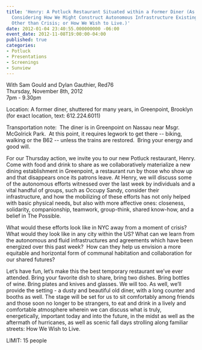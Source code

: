 ```yaml
---
title: 'Henry: A Potluck Restaurant Situated within a Former Diner (As a Means Towards
  Considering How We Might Construct Autonomous Infrastructure Existing within Zones
  Other than Crisis; or How We Wish to Live.)'
date: 2012-01-04 23:40:55.000000000 -06:00
event_date: 2012-11-08T19:00:00-04:00
published: true
categories:
- Potluck
- Presentations
- Screenings
- Sunview
---
```

<p>With Sam Gould and Dylan Gauthier, Red76<br />
Thursday, November 8th, 2012<br />
7pm - 9.30pm</p>
<p>Location: A former diner, shuttered for many years, in Greenpoint, Brooklyn (for exact location, text: 612.224.6011)</p>
<p>Transportation note:  The diner is in Greenpoint on Nassau near Msgr. McGolrick Park.  At this point, it requires legwork to get there -- biking, walking or the B62 -- unless the trains are restored.  Bring your energy and good will.</p>
<p>For our Thursday action, we invite you to our new Potluck restaurant, Henry. Come with food and drink to share as we collaboratively materialize a new dining establishment in Greenpoint, a restaurant run by those who show up and that disappears once its patrons leave. At Henry, we will discuss some of the autonomous efforts witnessed over the last week by individuals and a vital handful of groups, such as Occupy Sandy, consider their infrastructure, and how the mobilizing of these efforts has not only helped with basic physical needs, but also with more affective ones: closeness, solidarity, companionship, teamwork, group-think, shared know-how, and a belief in The Possible.</p>
<p>What would these efforts look like in NYC away from a moment of crisis? What would they look like in any city within the US? What can we learn from the autonomous and fluid infrastructures and agreements which have been energized over this past week?  How can they help us envision a more equitable and horizontal form of communal habitation and collaboration for our shared futures?</p>
<p>Let’s have fun, let’s make this the best temporary restaurant we’ve ever attended. Bring your favorite dish to share, bring two dishes. Bring bottles of wine. Bring plates and knives and glasses. We will too. As well, we’ll provide the setting - a dusty and beautiful old diner, with a long counter and booths as well. The stage will be set for us to sit comfortably among friends and those soon no longer to be strangers, to eat and drink in a lively and comfortable atmosphere wherein we can discuss what is truly, energetically, important today and into the future, in the midst as well as the aftermath of hurricanes, as well as scenic fall days strolling along familiar streets: How We Wish to Live.</p>
<p>LIMIT: 15 people</p>
